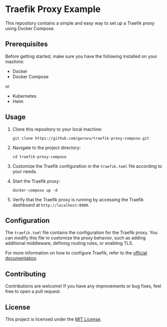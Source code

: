 # Traefik Proxy Example

This repository contains a simple and easy way to set up a Traefik proxy using Docker Compose.

## Prerequisites

Before getting started, make sure you have the following installed on your machine:

- Docker
- Docker Compose

or

- Kubernetes
- Helm

## Usage

1. Clone this repository to your local machine:

    ```shell
    git clone https://github.com/garovu/traefik-proxy-compose.git
    ```

2. Navigate to the project directory:

    ```shell
    cd traefik-proxy-compose
    ```

3. Customize the Traefik configuration in the `traefik.toml` file according to your needs.

4. Start the Traefik proxy:

    ```shell
    docker-compose up -d
    ```

5. Verify that the Traefik proxy is running by accessing the Traefik dashboard at `http://localhost:8080`.

## Configuration

The `traefik.toml` file contains the configuration for the Traefik proxy. You can modify this file to customize the proxy behavior, such as adding additional middleware, defining routing rules, or enabling TLS.

For more information on how to configure Traefik, refer to the [official documentation](https://doc.traefik.io/traefik/).

## Contributing

Contributions are welcome! If you have any improvements or bug fixes, feel free to open a pull request.

## License

This project is licensed under the [MIT License](LICENSE).
